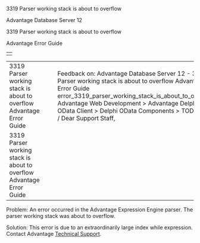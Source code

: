 3319 Parser working stack is about to overflow




Advantage Database Server 12  

3319 Parser working stack is about to overflow

Advantage Error Guide

|  |
| --- |
|  |

|  |  |  |  |  |
| --- | --- | --- | --- | --- |
| 3319 Parser working stack is about to overflow  Advantage Error Guide |  |  | Feedback on: Advantage Database Server 12 - 3319 Parser working stack is about to overflow Advantage Error Guide error\_3319\_parser\_working\_stack\_is\_about\_to\_overflow Advantage Web Development > Advantage Delphi OData Client > Delphi OData Components > TODataSet / Dear Support Staff, |  |
| 3319 Parser working stack is about to overflow  Advantage Error Guide |  |  |  |  |

Problem: An error occurred in the Advantage Expression Engine parser. The parser working stack was about to overflow.

Solution: This error is due to an extraordinarily large index while expression. Contact Advantage [Technical Support](master_technical_support_u_s__and_canada.htm).